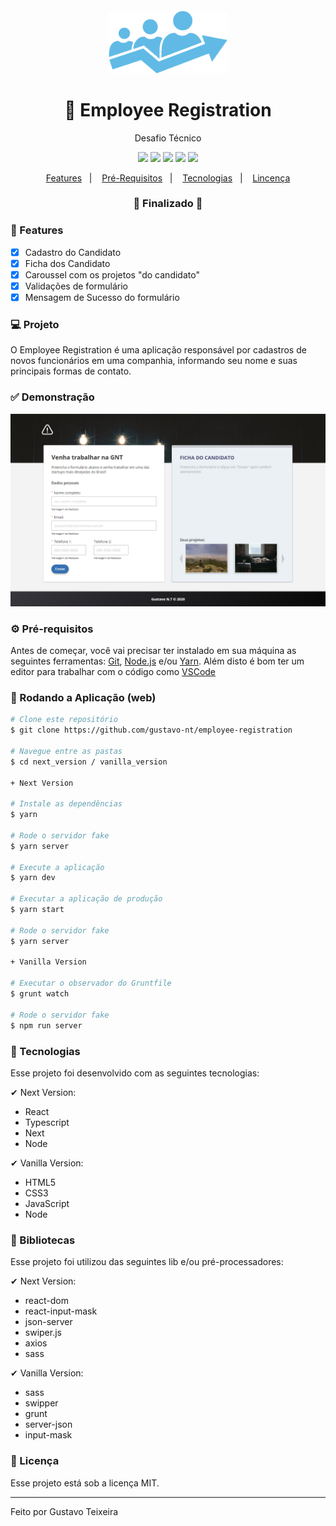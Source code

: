 <h4 align="center">
  <img src="https://github.com/gustavo-nt/employee-registration/blob/master/vanilla_version/public/assets/employee.png" alt="logo" height="100"/>
</h4>

<h1 align="center">
    💼 Employee Registration 
</h1>

<p align="center">Desafio Técnico</p>

<p align="center">
  <img src="https://img.shields.io/badge/react%20version-17.0.2-informational"/>
  <img src="https://img.shields.io/badge/next%20version-10.1.3-important" />
  <img src="https://img.shields.io/static/v1?label=js&message=ES6&color=yellow&logo=javascript" />
  <img src="https://img.shields.io/badge/last%20commit-april-blue" />
  <img src="https://img.shields.io/badge/license-MIT-success"/>
</p>

<p align="center">
  <a href="#-features">Features</a>&nbsp;&nbsp;&nbsp;|&nbsp;&nbsp;&nbsp;
  <a href="#-pré-requisitos">Pré-Requisitos</a>&nbsp;&nbsp;&nbsp;|&nbsp;&nbsp;&nbsp;
  <a href="#-tecnologias">Tecnologias</a>&nbsp;&nbsp;&nbsp;|&nbsp;&nbsp;&nbsp;
  <a href="#-licença">Lincença</a>
</p>

<h3 align="center"> 
🚧  Finalizado  🚧
</h3>

### 📎 Features 

- [x] Cadastro do Candidato
- [x] Ficha dos Candidato
- [x] Caroussel com os projetos "do candidato"
- [x] Validações de formulário 
- [x] Mensagem de Sucesso do formulário

### 💻 Projeto

O Employee Registration é uma aplicação responsável por cadastros de novos funcionários em uma companhia, informando seu nome e suas principais formas de contato.

### ✅ Demonstração
<img src="https://github.com/gustavo-nt/employee-registration/blob/master/vanilla_version/public/assets/home.png" />

### ⚙ Pré-requisitos

Antes de começar, você vai precisar ter instalado em sua máquina as seguintes ferramentas:
[Git](https://git-scm.com), [Node.js](https://nodejs.org/en/) e/ou [Yarn](https://yarnpkg.com/). 
Além disto é bom ter um editor para trabalhar com o código como [VSCode](https://code.visualstudio.com/)

### 📗 Rodando a Aplicação (web)

```bash
# Clone este repositório
$ git clone https://github.com/gustavo-nt/employee-registration

# Navegue entre as pastas
$ cd next_version / vanilla_version

+ Next Version

# Instale as dependências
$ yarn

# Rode o servidor fake
$ yarn server

# Execute a aplicação
$ yarn dev

# Executar a aplicação de produção
$ yarn start

# Rode o servidor fake
$ yarn server

+ Vanilla Version 

# Executar o observador do Gruntfile
$ grunt watch

# Rode o servidor fake
$ npm run server
```

### 🚀 Tecnologias

Esse projeto foi desenvolvido com as seguintes tecnologias:

✔ Next Version:
- React
- Typescript
- Next
- Node

✔ Vanilla Version:
- HTML5
- CSS3
- JavaScript
- Node

### 📕 Bibliotecas

Esse projeto foi utilizou das seguintes lib e/ou pré-processadores:

✔ Next Version:
- react-dom
- react-input-mask
- json-server
- swiper.js
- axios
- sass

✔ Vanilla Version:
- sass
- swipper
- grunt
- server-json
- input-mask

### 📝 Licença

Esse projeto está sob a licença MIT.

<hr/>

Feito por Gustavo Teixeira

